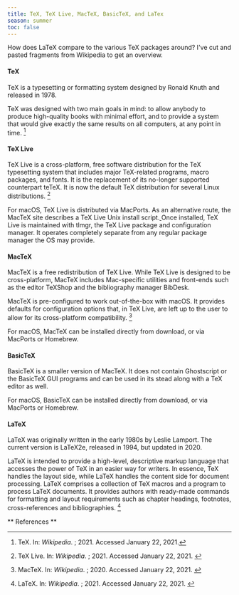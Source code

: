 ```yaml
---
title: TeX, TeX Live, MacTeX, BasicTeX, and LaTex
season: summer
toc: false
---
```

How does LaTeX compare to the various TeX packages around? I've cut and pasted fragments from Wikipedia to get an overview.

#### TeX
TeX is a typesetting or formatting system designed by Ronald Knuth and released in 1978. 

TeX was designed with two main goals in mind: to allow anybody to produce high-quality books with minimal effort, and to provide a system that would give exactly the same results on all computers, at any point in time. [^1] 


#### TeX Live
TeX Live is a cross-platform, free software distribution for the TeX typesetting system that includes major TeX-related programs, macro packages, and fonts. It is the replacement of its no-longer supported counterpart teTeX. It is now the default TeX distribution for several Linux distributions. [^2]

For macOS, TeX Live is distributed via MacPorts. As an alternative route, the MacTeX site describes a TeX Live Unix install script.[ ](https://www.tug.org/mactex/mactex-unix-download.html)
Once installed, TeX Live is maintained with tlmgr,[](https://www.tug.org/texlive/tlmgr.html) the TeX Live package and configuration manager. It operates completely separate from any regular package manager the OS may provide.


#### MacTeX
MacTeX is a free redistribution of TeX Live. While TeX Live is designed to be cross-platform, MacTeX includes Mac-specific utilities and front-ends such as the editor TeXShop and the bibliography manager BibDesk. 

MacTeX is pre-configured to work out-of-the-box with macOS. It provides defaults for configuration options that, in TeX Live, are left up to the user to allow for its cross-platform compatibility. [^3]

For macOS, MacTeX can be installed directly from download,[](https://tug.org/mactex/mactex-download.html) or via MacPorts or Homebrew.


#### BasicTeX
BasicTeX is a smaller version of MacTeX. It does not contain Ghostscript or the BasicTeX GUI programs and can be used in its stead along with a TeX editor as well.

For macOS, BasicTeX can be installed directly from download, or via MacPorts or Homebrew.


#### LaTeX
LaTeX was originally written in the early 1980s by Leslie Lamport. The current version is LaTeX2e, released in 1994, but updated in 2020.

LaTeX is intended to provide a high-level, descriptive markup language that accesses the power of TeX in an easier way for writers. In essence, TeX handles the layout side, while LaTeX handles the content side for document processing. LaTeX comprises a collection of TeX macros and a program to process LaTeX documents. It provides authors with ready-made commands for formatting and layout requirements such as chapter headings, footnotes, cross-references and bibliographies. [^4]
<br>

** References **

[^1]: TeX. In: _Wikipedia_. ; 2021. Accessed January 22, 2021.[](https://en.wikipedia.org/w/index.php?title=TeX&oldid=1000199070)

[^2]: TeX Live. In: _Wikipedia_. ; 2021. Accessed January 22, 2021. [](https://en.wikipedia.org/w/index.php?title=TeX_Live&oldid=998469763)

[^3]: MacTeX. In: _Wikipedia_. ; 2020. Accessed January 22, 2021. [](https://en.wikipedia.org/w/index.php?title=MacTeX&oldid=994171736)

[^4]: LaTeX. In: _Wikipedia_. ; 2021. Accessed January 22, 2021. [](https://en.wikipedia.org/w/index.php?title=LaTeX&oldid=998209608)